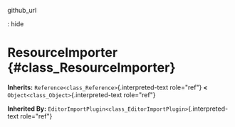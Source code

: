 github\_url

:   hide

ResourceImporter {#class_ResourceImporter}
================

**Inherits:** `Reference<class_Reference>`{.interpreted-text role="ref"}
**\<** `Object<class_Object>`{.interpreted-text role="ref"}

**Inherited By:**
`EditorImportPlugin<class_EditorImportPlugin>`{.interpreted-text
role="ref"}

